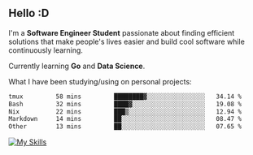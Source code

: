 ## Hello :D

I'm a **Software Engineer Student** passionate about finding efficient solutions that make people's lives easier and build cool software while continuously learning. 

Currently learning **Go** and **Data Science**.

What I have been studying/using on personal projects:
<!--START_SECTION:waka-->

```txt
tmux         58 mins         ████████▓░░░░░░░░░░░░░░░░   34.14 %
Bash         32 mins         ████▓░░░░░░░░░░░░░░░░░░░░   19.08 %
Nix          22 mins         ███▒░░░░░░░░░░░░░░░░░░░░░   12.94 %
Markdown     14 mins         ██░░░░░░░░░░░░░░░░░░░░░░░   08.47 %
Other        13 mins         ██░░░░░░░░░░░░░░░░░░░░░░░   07.65 %
```

<!--END_SECTION:waka-->

[![My Skills](https://skillicons.dev/icons?i=dotnet,java,go,py,html,css,js,docker,linux)](https://skillicons.dev)

